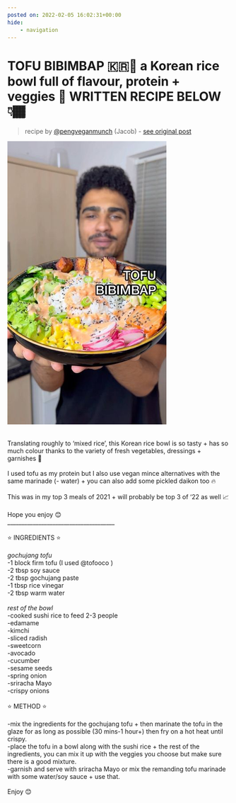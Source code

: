 ```yaml
---
posted on: 2022-02-05 16:02:31+00:00
hide:
    - navigation
---
```


# TOFU BIBIMBAP 🇰🇷🥣 a Korean rice bowl full of flavour, protein + veggies 🤩 WRITTEN RECIPE BELOW 👇🏾  

> recipe by [@pengveganmunch](https://www.instagram.com/pengveganmunch/) 
(Jacob) - [see original post](https://instagram.com/p/CZmf9gKKopg)

![](../img/pengveganmunch_05-02-2022_1602.png)

\
Translating roughly to ‘mixed rice’, this Korean rice bowl is so tasty + has so much colour thanks to the variety of fresh vegetables, dressings + garnishes 🌈 \
\
I used tofu as my protein but I also use vegan mince alternatives with the same marinade (- water) + you can also add some pickled daikon too 🔥 \
\
This was in my top 3 meals of 2021 + will probably be top 3 of ‘22 as well 📈\
\
Hope you enjoy 😊 \
______________________________________\
\
⭐️ INGREDIENTS ⭐️ \
\
*gochujang tofu*\
-1 block firm tofu (I used @tofooco )\
-2 tbsp soy sauce\
-2 tbsp gochujang paste\
-1 tbsp rice vinegar\
-2 tbsp warm water\
\
*rest of the bowl*\
-cooked sushi rice to feed 2-3 people\
-edamame\
-kimchi\
-sliced radish\
-sweetcorn\
-avocado \
-cucumber \
-sesame seeds\
-spring onion\
-sriracha Mayo\
-crispy onions\
\
⭐️ METHOD ⭐️\
\
-mix the ingredients for the gochujang tofu + then marinate the tofu in the glaze for as long as possible (30 mins-1 hour+) then fry on a hot heat until crispy.\
-place the tofu in a bowl along with the sushi rice + the rest of the ingredients, you can mix it up with the veggies you choose but make sure there is a good mixture.\
-garnish and serve with sriracha Mayo or mix the remanding tofu marinade with some water/soy sauce + use that. \
\
Enjoy 😊 
